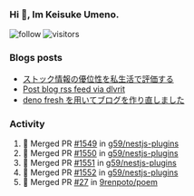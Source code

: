 ### Hi 👋, Im Keisuke Umeno.

<!--
**9renpoto/9renpoto** is a ✨ _special_ ✨ repository because its `README.md` (this file) appears on your GitHub profile.

Here are some ideas to get you started:

- 🔭 I’m currently working on ...
- 🌱 I’m currently learning ...
- 👯 I’m looking to collaborate on ...
- 🤔 I’m looking for help with ...
- 💬 Ask me about ...
- 📫 How to reach me: ...
- 😄 Pronouns: ...
- ⚡ Fun fact: ...
-->

![follow](https://img.shields.io/github/followers/9renpoto?label=Follow&style=social)
![visitors](https://komarev.com/ghpvc/?username=9renpoto&label=Profile%20views&color=0e75b6&style=flat)

### Blogs posts

<!-- BLOG-POST-LIST:START -->
- [ストック情報の優位性を私生活で評価する](https://9renpoto.dev/entry/2023/05/28/stock)
- [Post blog rss feed via dlvrit](https://9renpoto.dev/entry/2023/05/21/twitter-post)
- [deno fresh を用いてブログを作り直しました](https://9renpoto.dev/entry/2023/05/18/recreate_blog)
<!-- BLOG-POST-LIST:END -->

### Activity

<!--START_SECTION:activity-->
1. 🎉 Merged PR [#1549](https://github.com/g59/nestjs-plugins/pull/1549) in [g59/nestjs-plugins](https://github.com/g59/nestjs-plugins)
2. 🎉 Merged PR [#1550](https://github.com/g59/nestjs-plugins/pull/1550) in [g59/nestjs-plugins](https://github.com/g59/nestjs-plugins)
3. 🎉 Merged PR [#1551](https://github.com/g59/nestjs-plugins/pull/1551) in [g59/nestjs-plugins](https://github.com/g59/nestjs-plugins)
4. 🎉 Merged PR [#1552](https://github.com/g59/nestjs-plugins/pull/1552) in [g59/nestjs-plugins](https://github.com/g59/nestjs-plugins)
5. 🎉 Merged PR [#27](https://github.com/9renpoto/poem/pull/27) in [9renpoto/poem](https://github.com/9renpoto/poem)
<!--END_SECTION:activity-->

<!--START_SECTION:waka-->
<!--END_SECTION:waka-->

